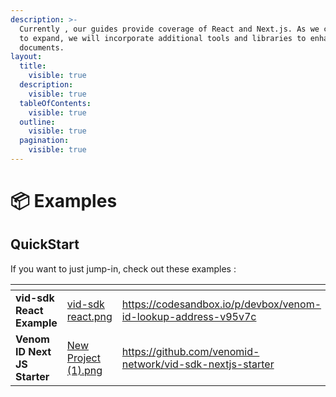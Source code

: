 ```yaml
---
description: >-
  Currently , our guides provide coverage of React and Next.js. As we continue
  to expand, we will incorporate additional tools and libraries to enhance our
  documents.
layout:
  title:
    visible: true
  description:
    visible: true
  tableOfContents:
    visible: true
  outline:
    visible: true
  pagination:
    visible: true
---
```


# 📦 Examples

## QuickStart

If you want to just jump-in, check out these examples :

<table data-card-size="large" data-view="cards"><thead><tr><th></th><th data-hidden data-card-cover data-type="files"></th><th data-hidden data-card-target data-type="content-ref"></th></tr></thead><tbody><tr><td><strong>vid-sdk React Example</strong></td><td><a href="../../.gitbook/assets/vid-sdk react.png">vid-sdk react.png</a></td><td><a href="https://codesandbox.io/p/devbox/venom-id-lookup-address-v95v7c">https://codesandbox.io/p/devbox/venom-id-lookup-address-v95v7c</a></td></tr><tr><td><strong>Venom ID Next JS Starter</strong></td><td><a href="../../.gitbook/assets/New Project (1).png">New Project (1).png</a></td><td><a href="https://github.com/venomid-network/vid-sdk-nextjs-starter">https://github.com/venomid-network/vid-sdk-nextjs-starter</a></td></tr></tbody></table>

